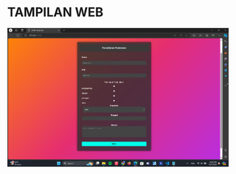 # TAMPILAN WEB 

![alt text](https://github.com/MohdNabighrifqi/Tugas12_20220140067/blob/main/Foto/Screenshot%202024-05-27%20221838.png?raw=true)
